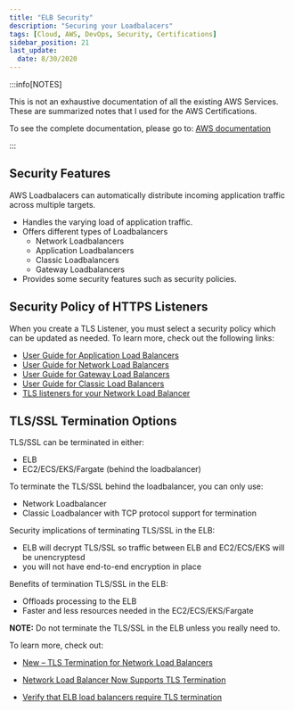 ```yaml
---
title: "ELB Security"
description: "Securing your Loadbalacers"
tags: [Cloud, AWS, DevOps, Security, Certifications]
sidebar_position: 21
last_update:
  date: 8/30/2020
---
```



:::info[NOTES]

This is not an exhaustive documentation of all the existing AWS Services. These are summarized notes that I used for the AWS Certifications.

To see the complete documentation, please go to: [AWS documentation](https://docs.aws.amazon.com/)

:::


## Security Features 

AWS Loadbalacers can automatically distribute incoming application traffic across multiple targets.

- Handles the varying load of application traffic.
- Offers different types of Loadbalancers 
    - Network Loadbalancers 
    - Application Loadbalancers 
    - Classic Loadbalancers
    - Gateway Loadbalancers
- Provides some security features such as security policies.

## Security Policy of HTTPS Listeners

When you create a TLS Listener, you must select a security policy which can be updated as needed. To learn more, check out the following links:

- [User Guide for Application Load Balancers](https://docs.aws.amazon.com/elasticloadbalancing/latest/application/index.html)
- [User Guide for Network Load Balancers](https://docs.aws.amazon.com/elasticloadbalancing/index.html)
- [User Guide for Gateway Load Balancers](https://docs.aws.amazon.com/elasticloadbalancing/latest/gateway/index.html)
- [User Guide for Classic Load Balancers](https://docs.aws.amazon.com/elasticloadbalancing/index.html)
- [TLS listeners for your Network Load Balancer](https://docs.aws.amazon.com/elasticloadbalancing/latest/network/create-tls-listener.html)

## TLS/SSL Termination Options

TLS/SSL can be terminated in either:

- ELB 
- EC2/ECS/EKS/Fargate (behind the loadbalancer)

To terminate the TLS/SSL behind the loadbalancer, you can only use:

- Network Loadbalancer 
- Classic Loadbalancer with TCP protocol support for termination

Security implications of terminating TLS/SSL in the ELB:

- ELB will decrypt TLS/SSL so traffic between ELB and EC2/ECS/EKS will be unencryptesd
- you will not have end-to-end encryption in place 

Benefits of termination TLS/SSL in the ELB:

- Offloads processing to the ELB 
- Faster and less resources needed in the EC2/ECS/EKS/Fargate

**NOTE:**
Do not terminate the TLS/SSL in the ELB unless you really need to.

To learn more, check out:

- [New – TLS Termination for Network Load Balancers](https://aws.amazon.com/blogs/aws/new-tls-termination-for-network-load-balancers/)

- [Network Load Balancer Now Supports TLS Termination](https://aws.amazon.com/about-aws/whats-new/2019/01/network-load-balancer-now-supports-tls-termination/)

- [Verify that ELB load balancers require TLS termination](https://docs.aws.amazon.com/prescriptive-guidance/latest/patterns/verify-that-elb-load-balancers-require-tls-termination.html) 
